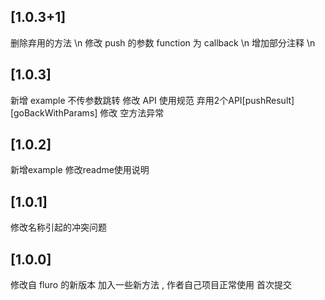## [1.0.3+1]
删除弃用的方法 \n
修改 push 的参数 function 为 callback \n
增加部分注释 \n

## [1.0.3]
新增 example 不传参数跳转
修改 API 使用规范 弃用2个API[pushResult][goBackWithParams]
修改 空方法异常
## [1.0.2]
新增example
修改readme使用说明

## [1.0.1]
修改名称引起的冲突问题

## [1.0.0]

修改自 fluro 的新版本 加入一些新方法 , 作者自己项目正常使用 首次提交
